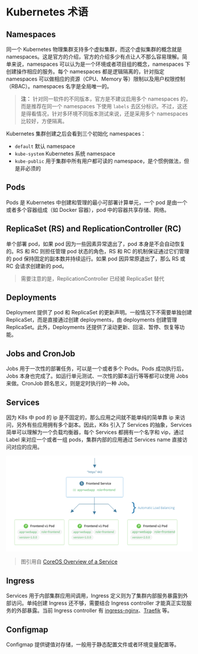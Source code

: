 # Kubernetes 术语

## Namespaces

同一个 Kubernetes 物理集群支持多个虚拟集群，而这个虚拟集群的概念就是 namespaces。这是官方的介绍，官方的介绍多少有点让人不那么容易理解。简单来说，namespaces 可以认为是一个环境或者项目组的概念，namespaces 下创建操作相应的服务。每个 namespaces 都是逻辑隔离的，针对指定 namespaces 可以做相应的资源（CPU、Memory 等）限制以及用户权限控制（RBAC）。namespaces 名字是全局唯一的。

> __注：__ 针对同一软件的不同版本，官方是不建议启用多个 namespaces 的，而是推荐在同一个 namespaces 下使用 `labels` 去区分标识。不过，这还是得看情况，针对多环境不同版本测试来说，还是采用多个 namespaces 比较好，方便隔离。

Kubernetes 集群创建之后会看到三个初始化 namespaces：

- `default` 默认 namespace
- `kube-system` Kubernetes 系统 namespace
- `kube-public` 用于集群中所有用户都可读的 namespace，是个惯例做法，但是非必须的

## Pods

Pods 是 Kubernetes 中创建和管理的最小可部署计算单元，一个 pod 是由一个或者多个容器组成（如 Docker 容器），pod 中的容器共享存储、网络。

## ReplicaSet (RS) and ReplicationController (RC)

单个部署 pod，如果 pod 因为一些因素异常退出了，pod 本身是不会自动恢复的。RS 和 RC 则担任管理 pod 状态的角色，RS 和 RC 的机制保证通过它们管理的 pod 保持固定的副本数并持续运行。如果 pod 因异常原退出了，那么 RS 或 RC 会请求创建新的 pod。

> 需要注意的是，ReplicationController 已经被 ReplicaSet 替代

## Deployments

Deployment 提供了 pod 和 ReplicaSet 的更新声明。一般情况下不需要单独创建 ReplicaSet，而是直接通过创建 deployments，由 deployments 创建管理 ReplicaSet。此外，Deployments 还提供了滚动更新、回滚、暂停、恢复等功能。

## Jobs and CronJob

Jobs 用于一次性的部署任务，可以是一个或者多个 Pods。Pods 成功执行后，Jobs 本身也完成了。如运行单元测试、一次性的脚本运行等等都可以使用 Jobs 来做。CronJob 顾名思义，则是定时执行的一种 Job。

## Services

因为 K8s 中 pod 的 ip 是不固定的，那么应用之间就不能单纯的简单靠 ip 来访问，另外有些应用拥有多个副本。因此，K8s 引入了 Services 的抽象，Services 简单可以理解为一个负载均衡器，每个 Services 都拥有一个名字和 vip，通过 Label 来对应一个或者一组 pods，集群内部的应用通过 Services name 直接访问对应的应用。

![](images/service.svg)

> 图引用自 [CoreOS Overview of a Service](https://coreos.com/kubernetes/docs/latest/services.html)

## Ingress

Services 用于内部集群应用间调用，Ingress 定义则为了集群内部服务暴露到外部访问。单纯创建 Ingress 还不够，需要结合 Ingress controller 才能真正实现服务的外部暴露。当前 Ingress controller 有 [ingress-nginx](https://github.com/kubernetes/ingress-nginx)、[Traefik](https://github.com/containous/traefik) 等。

## Configmap

Configmap 提供键值对存储，一般用于静态配置文件或者环境变量配置等。
